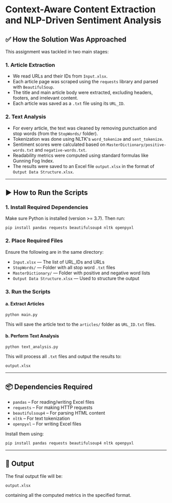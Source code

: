# Context-Aware Content Extraction and NLP-Driven Sentiment Analysis

## ✅ How the Solution Was Approached

This assignment was tackled in two main stages:

### 1. **Article Extraction**
- We read URLs and their IDs from `Input.xlsx`.
- Each article page was scraped using the `requests` library and parsed with `BeautifulSoup`.
- The title and main article body were extracted, excluding headers, footers, and irrelevant content.
- Each article was saved as a `.txt` file using its `URL_ID`.

### 2. **Text Analysis**
- For every article, the text was cleaned by removing punctuation and stop words (from the `StopWords/` folder).
- Tokenization was done using NLTK's `word_tokenize` and `sent_tokenize`.
- Sentiment scores were calculated based on `MasterDictionary/positive-words.txt` and `negative-words.txt`.
- Readability metrics were computed using standard formulas like Gunning Fog Index.
- The results were saved to an Excel file `output.xlsx` in the format of `Output Data Structure.xlsx`.

---

## ▶️ How to Run the Scripts

### 1. Install Required Dependencies
Make sure Python is installed (version >= 3.7). Then run:

```
pip install pandas requests beautifulsoup4 nltk openpyxl
```

### 2. Place Required Files
Ensure the following are in the same directory:
- `Input.xlsx` — The list of URL_IDs and URLs
- `StopWords/` — Folder with all stop word `.txt` files
- `MasterDictionary/` — Folder with positive and negative word lists
- `Output Data Structure.xlsx` — Used to structure the output

### 3. Run the Scripts

#### a. Extract Articles

```
python main.py
```

This will save the article text to the `articles/` folder as `URL_ID.txt` files.

#### b. Perform Text Analysis

```
python text_analysis.py
```

This will process all `.txt` files and output the results to:

```
output.xlsx
```

---

## 📦 Dependencies Required

- `pandas` – For reading/writing Excel files
- `requests` – For making HTTP requests
- `beautifulsoup4` – For parsing HTML content
- `nltk` – For text tokenization
- `openpyxl` – For writing Excel files

Install them using:
```
pip install pandas requests beautifulsoup4 nltk openpyxl
```

---

## 📁 Output

The final output file will be:

```
output.xlsx
```

containing all the computed metrics in the specified format.
